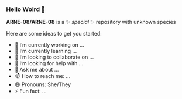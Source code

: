 ### Hello Wolrd 👋

**ARNE-08/ARNE-08** is a ✨ _special_ ✨ repository with unknown species

Here are some ideas to get you started:

- 🔭 I’m currently working on ...
- 🌱 I’m currently learning ...
- 👯 I’m looking to collaborate on ...
- 🤔 I’m looking for help with ...
- 💬 Ask me about ...
- 📫 How to reach me: ...
- 😄 Pronouns: She/They
- ⚡ Fun fact: ...

